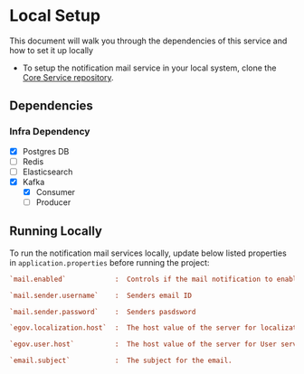# Local Setup

This document will walk you through the dependencies of this service and how to set it up locally

- To setup the notification mail service in your local system, clone the [Core Service repository](https://github.com/egovernments/core-services).

## Dependencies

### Infra Dependency

- [X] Postgres DB
- [ ] Redis
- [ ] Elasticsearch
- [X] Kafka
  - [X] Consumer
  - [ ] Producer

## Running Locally

To run the notification mail services locally, update below listed properties in `application.properties` before running the project:

```ini
`mail.enabled`            :  Controls if the mail notification to enabled. Default value is true.

`mail.sender.username`    :  Senders email ID

`mail.sender.password`    :  Senders pasdsword

`egov.localization.host`  :  The host value of the server for localization API (eg: https://egov-micro-qa.egovernments.org/citizen/)

`egov.user.host`          :  The host value of the server for User service (eg: https://egov-micro-qa.egovernments.org/citizen/)

`email.subject`           :  The subject for the email.
```

